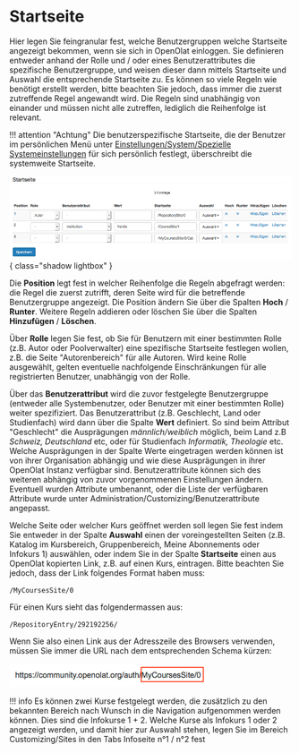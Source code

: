 # Startseite

Hier legen Sie feingranular fest, welche Benutzergruppen welche Startseite
angezeigt bekommen, wenn sie sich in OpenOlat einloggen. Sie definieren
entweder anhand der Rolle und / oder eines Benutzerattributes die spezifische
Benutzergruppe, und weisen dieser dann mittels Startseite und Auswahl die
entsprechende Startseite zu. Es können so viele Regeln wie benötigt erstellt
werden, bitte beachten Sie jedoch, dass immer die zuerst zutreffende Regel
angewandt wird. Die Regeln sind unabhängig von einander und müssen nicht alle
zutreffen, lediglich die Reihenfolge ist relevant.

!!! attention "Achtung"
	Die benutzerspezifische Startseite, die der Benutzer im persönlichen Menü
	unter [Einstellungen/System/Spezielle
	Systemeinstellungen](../../manual_user/personal_menu/Configuration.de.md#general) für sich persönlich festlegt, überschreibt die systemweite Startseite.

![](assets/admin_landingPage_DE.png){ class="shadow lightbox" }

Die **Position** legt fest in welcher Reihenfolge die Regeln abgefragt werden:
die Regel die zuerst zutrifft, deren Seite wird für die betreffende
Benutzergruppe angezeigt. Die Position ändern Sie über die Spalten **Hoch** /
**Runter**. Weitere Regeln addieren oder löschen Sie über die Spalten
**Hinzufügen** / **Löschen**.

Über **Rolle** legen Sie fest, ob Sie für Benutzern mit einer bestimmten Rolle
(z.B. Autor oder Poolverwalter) eine spezifische Startseite festlegen wollen,
z.B. die Seite "Autorenbereich" für alle Autoren. Wird keine Rolle ausgewählt,
gelten eventuelle nachfolgende Einschränkungen für alle registrierten
Benutzer, unabhängig von der Rolle.

Über das **Benutzerattribut** wird die zuvor festgelegte Benutzergruppe
(entweder alle Systembenutzer, oder Benutzer mit einer bestimmten Rolle)
weiter spezifiziert. Das Benutzerattribut (z.B. Geschlecht, Land oder
Studienfach) wird dann über die Spalte **Wert** definiert. So sind beim
Attribut "Geschlecht" die Ausprägungen _männlich/weiblich_ möglich, beim Land
z.B _Schweiz, Deutschland_ etc, oder für Studienfach _Informatik, Theologie_
etc. Welche Ausprägungen in der Spalte Werte eingetragen werden können ist von
ihrer Organisation abhängig und wie diese Ausprägungen in ihrer OpenOlat
Instanz verfügbar sind. Benutzerattribute können sich des weiteren abhängig
von zuvor vorgenommenen Einstellungen ändern. Eventuell wurden Attribute
umbenannt, oder die Liste der verfügbaren Attribute wurde unter
Administration/Customizing/Benutzerattribute angepasst.

Welche Seite oder welcher Kurs geöffnet werden soll legen Sie fest indem Sie
entweder in der Spalte **Auswahl** einen der voreingestellten Seiten (z.B.
Katalog im Kursbereich, Gruppenbereich, Meine Abonnements oder Infokurs 1)
auswählen, oder indem Sie in der Spalte **Startseite** einen aus OpenOlat
kopierten Link, z.B. auf einen Kurs, eintragen. Bitte beachten Sie jedoch,
dass der Link folgendes Format haben muss:

    
    /MyCoursesSite/0

Für einen Kurs sieht das folgendermassen aus:  
    
    
    /RepositoryEntry/292192256/

Wenn Sie also einen Link aus der Adresszeile des Browsers verwenden, müssen
Sie immer die URL nach dem entsprechenden Schema kürzen:

![](assets/landingPage_URL.png)  

!!! info
	Es können zwei Kurse festgelegt werden, die zusätzlich zu den bekannten
	Bereich nach Wunsch in die Navigation aufgenommen werden können. Dies sind die
	Infokurse 1 + 2. Welche Kurse als Infokurs 1 oder 2 angezeigt werden, und
	damit hier zur Auswahl stehen, legen Sie im Bereich Customizing/Sites in den
	Tabs Infoseite n°1 / n°2 fest

